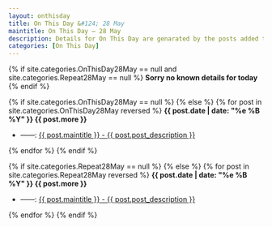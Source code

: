 ```yaml
---
layout: onthisday
title: On This Day &#124; 28 May
maintitle: On This Day — 28 May
description: Details for On This Day are genarated by the posts added to the website so the content is subject to changes/updates over time.
categories: [On This Day]
---
```


{% if site.categories.OnThisDay28May == null and site.categories.Repeat28May == null %}
<strong>Sorry no known details for today</strong>
{% endif %}

{% if site.categories.OnThisDay28May == null %}
{% else %}
{% for post in site.categories.OnThisDay28May reversed %}
<strong>{{ post.date | date: "%e %B %Y" }} {{ post.more }}</strong>
<ul>
<li> ——: <a href="{{ post.url }}">{{ post.maintitle }} - {{ post.post_description }}</a></li>
</ul>
{% endfor %}
{% endif %}

{% if site.categories.Repeat28May == null %}
{% else %}
{% for post in site.categories.Repeat28May reversed %}
<strong>{{ post.date | date: "%e %B %Y" }} {{ post.more }}</strong>
<ul>
<li> ——: <a href="{{ post.url }}">{{ post.maintitle }} - {{ post.post_description }}</a></li>
</ul>
{% endfor %}
{% endif %}
